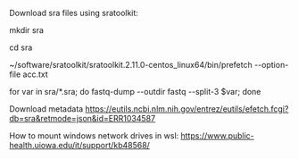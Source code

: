 Download sra files using sratoolkit:

mkdir sra

cd sra

 ~/software/sratoolkit/sratoolkit.2.11.0-centos_linux64/bin/prefetch --option-file acc.txt
 
for var in sra/*.sra; do fastq-dump --outdir fastq --split-3 $var; done

Download metadata
https://eutils.ncbi.nlm.nih.gov/entrez/eutils/efetch.fcgi?db=sra&retmode=json&id=ERR1034587


How to mount windows network drives in wsl:
https://www.public-health.uiowa.edu/it/support/kb48568/
